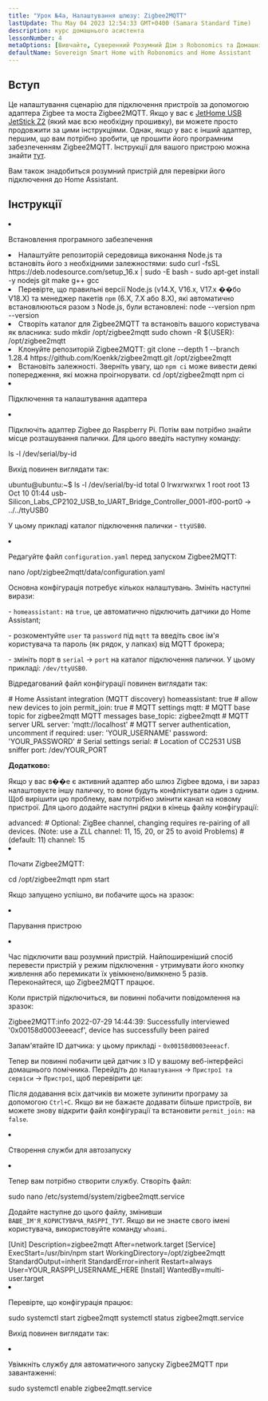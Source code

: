 ```yaml
---
title: "Урок №4а, Налаштування шлюзу: Zigbee2MQTT"
lastUpdate: Thu May 04 2023 12:54:33 GMT+0400 (Samara Standard Time)
description: курс домашнього асистента
lessonNumber: 4
metaOptions: [Вивчайте, Суверенний Розумний Дім з Robonomics та Домашнім Асистентом]
defaultName: Sovereign Smart Home with Robonomics and Home Assistant
---
```


## Вступ

Це налаштування сценарію для підключення пристроїв за допомогою адаптера Zigbee та моста Zigbee2MQTT. Якщо у вас є [JetHome USB JetStick Z2](https://jethome.ru/z2/?sl=en) (який має всю необхідну прошивку), ви можете просто продовжити за цими інструкціями. Однак, якщо у вас є інший адаптер, першим, що вам потрібно зробити, це прошити його програмним забезпеченням Zigbee2MQTT. Інструкції для вашого пристрою можна знайти [тут](https://www.zigbee2mqtt.io/guide/adapters/).

Вам також знадобиться розумний пристрій для перевірки його підключення до Home Assistant.


## Інструкції

<List type="numbers">

<li>

Встановлення програмного забезпечення

<List>

  <li>
    Налаштуйте репозиторій середовища виконання Node.js та встановіть його з необхідними залежностями:
    <LessonCodeWrapper language="bash" codeClass="big-code" noLines>sudo curl -fsSL https://deb.nodesource.com/setup_16.x | sudo -E bash - </LessonCodeWrapper>
    <LessonCodeWrapper language="bash" noLines>sudo apt-get install -y nodejs git make g++ gcc</LessonCodeWrapper>

  </li>

  <li>
    Перевірте, що правильні версії Node.js (v14.X, V16.x, V17.x ��бо V18.X) та менеджер пакетів <code class="nowb">npm</code> (6.X, 7.X або 8.X), які автоматично встановлюються разом з Node.js, були встановлені:
    <LessonCodeWrapper language="bash" noLines>node --version</LessonCodeWrapper>
    <LessonCodeWrapper language="bash" noLines>npm --version</LessonCodeWrapper>
  </li>

  <li>
    Створіть каталог для Zigbee2MQTT та встановіть вашого користувача як власника:
    <LessonCodeWrapper language="bash" noLines>sudo mkdir /opt/zigbee2mqtt</LessonCodeWrapper>
    <LessonCodeWrapper language="bash" noLines>sudo chown -R ${USER}: /opt/zigbee2mqtt</LessonCodeWrapper>
  </li>

  <li>
    Клонуйте репозиторій Zigbee2MQTT:
    <LessonCodeWrapper language="bash" codeClass="big-code" noLines>
    git clone --depth 1 --branch 1.28.4 https://github.com/Koenkk/zigbee2mqtt.git /opt/zigbee2mqtt
    </LessonCodeWrapper>
  </li>

  <li>
    Встановіть залежності. Зверніть увагу, що <code>npm ci</code> може вивести деякі попередження, які можна проігнорувати.
    <LessonCodeWrapper language="bash" noLines>cd /opt/zigbee2mqtt</LessonCodeWrapper>
    <LessonCodeWrapper language="bash" noLines>npm ci</LessonCodeWrapper>
  </li>

</List>
</li>

<li>

Підключення та налаштування адаптера

<List>

<li>

Підключіть адаптер Zigbee до Raspberry Pi. Потім вам потрібно знайти місце розташування палички. Для цього введіть наступну команду:

<LessonCodeWrapper language="bash" noLines>
ls -l /dev/serial/by-id
</LessonCodeWrapper>

Вихід повинен виглядати так:

<LessonCodeWrapper language="bash" codeClass="big-code" noCopyIcon>
ubuntu@ubuntu:~$ ls -l /dev/serial/by-id
total 0
lrwxrwxrwx 1 root root 13 Oct 10 01:44 usb-Silicon_Labs_CP2102_USB_to_UART_Bridge_Controller_0001-if00-port0 -> ../../ttyUSB0
</LessonCodeWrapper>

У цьому прикладі каталог підключення палички - <code>ttyUSB0</code>.
</li>

<li>

Редагуйте файл <code>configuration.yaml</code> перед запуском Zigbee2MQTT:

<LessonCodeWrapper language="bash" noLines>
nano /opt/zigbee2mqtt/data/configuration.yaml
</LessonCodeWrapper>

Основна конфігурація потребує кількох налаштувань. Змініть наступні вирази:

\- <code>homeassistant:</code> на <code>true</code>, це автоматично підключить датчики до Home Assistant;

\- розкоментуйте <code>user</code> та <code>password</code> під <code>mqtt</code> та введіть своє ім'я користувача та пароль (як рядок, у лапках) від MQTT брокера;

\- змініть порт в <code>serial</code> -> <code>port</code> на каталог підключення палички. У цьому прикладі: <code>/dev/ttyUSB0</code>.

Відредагований файл конфігурації повинен виглядати так:

<LessonCodeWrapper language="yaml">
# Home Assistant integration (MQTT discovery)
homeassistant: true
# allow new devices to join
permit_join: true
# MQTT settings
mqtt:
  # MQTT base topic for zigbee2mqtt MQTT messages
  base_topic: zigbee2mqtt
  # MQTT server URL
  server: 'mqtt://localhost'
  # MQTT server authentication, uncomment if required:
  user: 'YOUR_USERNAME'
  password: 'YOUR_PASSWORD'
# Serial settings
serial:
  # Location of CC2531 USB sniffer
  port: /dev/YOUR_PORT
</LessonCodeWrapper>


**Додатково:**

Якщо у вас в��е є активний адаптер або шлюз Zigbee вдома, і ви зараз налаштовуєте іншу паличку, то вони будуть конфліктувати один з одним. Щоб вирішити цю проблему, вам потрібно змінити канал на новому пристрої. Для цього додайте наступні рядки в кінець файлу конфігурації:


<LessonCodeWrapper language="yaml" codeClass="big-code">
advanced:
  # Optional: ZigBee channel, changing requires re-pairing of all devices. (Note: use a ZLL channel: 11, 15, 20, or 25 to avoid Problems)
  # (default: 11)
  channel: 15
</LessonCodeWrapper>
</li>

<li>

Почати Zigbee2MQTT:

<LessonCodeWrapper language="bash" noLines>
cd /opt/zigbee2mqtt
</LessonCodeWrapper>

<LessonCodeWrapper language="bash" noLines>
npm start
</LessonCodeWrapper>

Якщо запущено успішно, ви побачите щось на зразок:

<LessonImages src="smart-house-course/lesson-4-a-1.jpg" alt="code"/>
</li>
</List>
</li>

<li>

Парування пристрою

<List>

<li>

Час підключити ваш розумний пристрій. Найпоширеніший спосіб перевести пристрій у режим підключення - утримувати його кнопку живлення або перемикати їх увімкнено/вимкнено 5 разів. Переконайтеся, що Zigbee2MQTT працює.

<LessonImages src="smart-house-course/lesson-4-a-4.gif" alt="code" imageClasses="mb"/>

Коли пристрій підключиться, ви повинні побачити повідомлення на зразок:

<LessonCodeWrapper language="bash" codeClass="big-code" noLines>
Zigbee2MQTT:info  2022-07-29 14:44:39: Successfully interviewed '0x00158d0003eeeacf', device has successfully been paired
</LessonCodeWrapper>

Запам'ятайте ID датчика: у цьому прикладі - <code>0x00158d0003eeeacf</code>.

Тепер ви повинні побачити цей датчик з ID у вашому веб-інтерфейсі домашнього помічника. Перейдіть до <code>Налаштування</code> -> <code>Пристрої та сервіси</code> -> <code>Пристрої</code>, щоб перевірити це:

<LessonImages src="smart-house-course/lesson-4-a-2.jpg" alt="code" imageClasses="mb"/>

Після додавання всіх датчиків ви можете зупинити програму за допомогою <code>Ctrl+C</code>. Якщо ви не бажаєте додавати більше пристроїв, ви можете знову відкрити файл конфігурації та встановити <code>permit_join:</code> на <code>false</code>.
</li>

</List>
</li>

<li>

Створення служби для автозапуску

<List>

<li>

Тепер вам потрібно створити службу. Створіть файл:

<LessonCodeWrapper language="bash" noLines>
sudo nano /etc/systemd/system/zigbee2mqtt.service
</LessonCodeWrapper>

Додайте наступне до цього файлу, змінивши <code>ВАШЕ_ІМ'Я_КОРИСТУВАЧА_RASPPI_ТУТ</code>. Якщо ви не знаєте свого імені користувача, використовуйте команду <code>whoami</code>.

<LessonCodeWrapper language="bash">
[Unit]
Description=zigbee2mqtt
After=network.target 
[Service]
ExecStart=/usr/bin/npm start
WorkingDirectory=/opt/zigbee2mqtt
StandardOutput=inherit
StandardError=inherit
Restart=always
User=YOUR_RASPPI_USERNAME_HERE
[Install]
WantedBy=multi-user.target
</LessonCodeWrapper>
</li>

<li>

Перевірте, що конфігурація працює:

<LessonCodeWrapper language="bash" noLines>
sudo systemctl start zigbee2mqtt
</LessonCodeWrapper>

<LessonCodeWrapper language="bash" noLines>
systemctl status zigbee2mqtt.service
</LessonCodeWrapper>

Вихід повинен виглядати так:

<LessonImages src="smart-house-course/lesson-4-a-3.jpg" alt="code" imageClasses="mb"/>
</li>

<li>

Увімкніть службу для автоматичного запуску Zigbee2MQTT при завантаженні:

<LessonCodeWrapper language="bash" noLines>
sudo systemctl enable zigbee2mqtt.service
</LessonCodeWrapper>

</li>
</List>
</li>
</List>